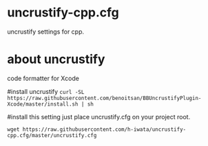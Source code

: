 # uncrustify-cpp.cfg
uncrustify settings for cpp.

# about uncrustify
code formatter for Xcode

#install uncrustify
`curl -SL https://raw.githubusercontent.com/benoitsan/BBUncrustifyPlugin-Xcode/master/install.sh | sh`

#install this setting
just place uncrustify.cfg on your project root.

`wget https://raw.githubusercontent.com/h-iwata/uncrustify-cpp.cfg/master/uncrustify.cfg`
